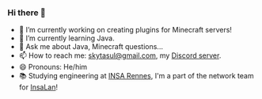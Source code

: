 ### Hi there 👋

- 🔭 I’m currently working on creating plugins for Minecraft servers!
- 🌱 I’m currently learning Java.
- 💬 Ask me about Java, Minecraft questions...
- 📫 How to reach me: skytasul@gmail.com, my [Discord server](https://discord.gg/H8fXrkD).
- 😄 Pronouns: He/him
- 📚 Studying engineering at [INSA Rennes](https://www.insa-rennes.fr/), I'm a part of the network team for [InsaLan](https://www.insalan.fr/)! 

